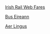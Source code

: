 
[Irish Rail Web Fares](http://www.irishrail.ie/webfares)

[Bus Eireann](http://www.buseireann.ie/)

[Aer Lingus](https://discovery.aerlingus.com/html/discovery/discovery.html#/destination?origin=SEA&type=ROUND&departureDateFrom=2019-04-22&destination=DUB&cityCode=DUBLIN&nonStop=0&ff=true&arrivalDateFrom=2019-06-13)
